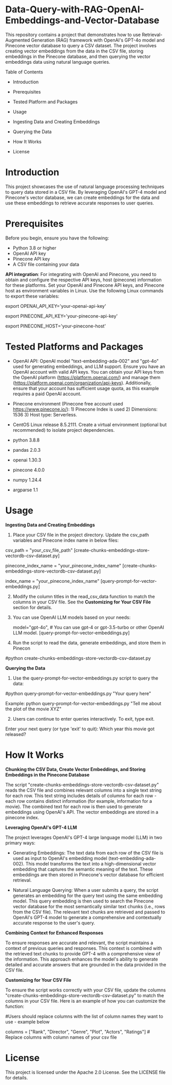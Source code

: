 # Data-Query-with-RAG-OpenAI-Embeddings-and-Vector-Database

This repository contains a project that demonstrates how to use Retrieval-Augmented Generation (RAG) framework with OpenAI's GPT-4o model and Pinecone vector database to query a CSV dataset. The project involves creating vector embeddings from the data in the CSV file, storing embeddings in the Pinecone database, and then querying the vector embeddings data using natural language queries.

Table of Contents
- Introduction

- Prerequisites

- Tested Platform and Packages

- Usage

- Ingesting Data and Creating Embeddings

- Querying the Data

- How It Works
  
- License

# Introduction

This project showcases the use of natural language processing techniques to query data stored in a CSV file. By leveraging OpenAI's GPT-4 model and Pinecone's vector database, we can create embeddings for the data and use these embeddings to retrieve accurate responses to user queries.

# Prerequisites

Before you begin, ensure you have the following:

- Python 3.8 or higher
- OpenAI API key
- Pinecone API key
- A CSV file containing your data

**API integration**: For integrating with OpenAI and Pinecone, you need to obtain and configure the respective API keys, host (pinecone) information for these platforms. Set your OpenAI and Pinecone API keys, and Pinecone host as environment variables in Linux. Use the following Linux commands to export these variables:

export OPENAI_API_KEY='your-openai-api-key'

export PINECONE_API_KEY='your-pinecone-api-key'

export PINECONE_HOST='your-pinecone-host'

# Tested Platforms and Packages

- OpenAI API: OpenAI model "text-embedding-ada-002" and "gpt-4o" used for generating embeddings, and LLM support. Ensure you have an OpenAI account with valid API keys. You can obtain your API keys from the OpenAI platform (https://platform.openai.com/) and manage them (https://platform.openai.com/organization/api-keys). Additionally, ensure that your account has sufficient usage quota, as this example requires a paid OpenAI account.
  
- Pinecone environment (Pinecone free account used https://www.pinecone.io/): 1) Pinecone Index is used 2) Dimensions: 1536 3) Host type: Serverless.

- CentOS Linux release 8.5.2111. Create a virtual environment (optional but recommended) to isolate project dependencies.

- python 3.8.8

- pandas 2.0.3

- openai 1.30.3

- pinecone 4.0.0

- numpy 1.24.4

- argparse 1.1



# Usage
**Ingesting Data and Creating Embeddings**
1. Place your CSV file in the project directory. Update the csv_path variables and Pinecone index name in below files:
   
csv_path = "your_csv_file_path" [create-chunks-embeddings-store-vectordb-csv-dataset.py]

pinecone_index_name = "your_pinecone_index_name" [create-chunks-embeddings-store-vectordb-csv-dataset.py]

index_name = "your_pinecone_index_name" [query-prompt-for-vector-embeddings.py]

2. Modify the column titles in the read_csv_data function to match the columns in your CSV file. See the **Customizing for Your CSV File** section for details.

3. You can use OpenAI LLM models based on your needs:

     model="gpt-4o", # You can use gpt-4 or gpt-3.5-turbo or other OpenAI LLM model. [query-prompt-for-vector-embeddings.py]

5. Run the script to read the data, generate embeddings, and store them in Pinecon

#python create-chunks-embeddings-store-vectordb-csv-dataset.py

**Querying the Data**

1. Use the query-prompt-for-vector-embeddings.py script to query the data:

#python query-prompt-for-vector-embeddings.py "Your query here"

Example: python query-prompt-for-vector-embeddings.py "Tell me about the plot of the movie XYZ"

2. Users can continue to enter queries interactively. To exit, type exit.

Enter your next query (or type 'exit' to quit): Which year this movie got released?

# How It Works

**Chunking the CSV Data, Create Vector Embeddings, and Storing Embeddings in the Pinecone Database**

The script "create-chunks-embeddings-store-vectordb-csv-dataset.py" reads the CSV file and combines relevant columns into a single text string for each row. This text string includes details of columns for each row - each row contains distinct information (for example, information for a movie). The combined text for each row is then used to generate embeddings using OpenAI's API. The vector embeddings are stored in a pinecone index.

**Leveraging OpenAI's GPT-4 LLM**

The project leverages OpenAI's GPT-4 large language model (LLM) in two primary ways:

- Generating Embeddings: The text data from each row of the CSV file is used as input to OpenAI's embedding model (text-embedding-ada-002). This model transforms the text into a high-dimensional vector embedding that captures the semantic meaning of the text. These embeddings are then stored in Pinecone's vector database for efficient retrieval.

- Natural Language Querying: When a user submits a query, the script generates an embedding for the query text using the same embedding model. This query embedding is then used to search the Pinecone vector database for the most semantically similar text chunks (i.e., rows from the CSV file). The relevant text chunks are retrieved and passed to OpenAI's GPT-4 model to generate a comprehensive and contextually accurate response to the user's query.

**Combining Context for Enhanced Responses**

To ensure responses are accurate and relevant, the script maintains a context of previous queries and responses. This context is combined with the retrieved text chunks to provide GPT-4 with a comprehensive view of the information. This approach enhances the model's ability to generate detailed and accurate answers that are grounded in the data provided in the CSV file.

**Customizing for Your CSV File**

To ensure the script works correctly with your CSV file, update the columns "create-chunks-embeddings-store-vectordb-csv-dataset.py" to match the columns in your CSV file. Here is an example of how you can customize the function:

#Users should replace columns with the list of column names they want to use - example below
    
columns = ["Rank", "Director", "Genre", "Plot", "Actors", "Ratings"] # Replace columns with column names of your csv file


# License
This project is licensed under the Apache 2.0 License. See the LICENSE file for details.
